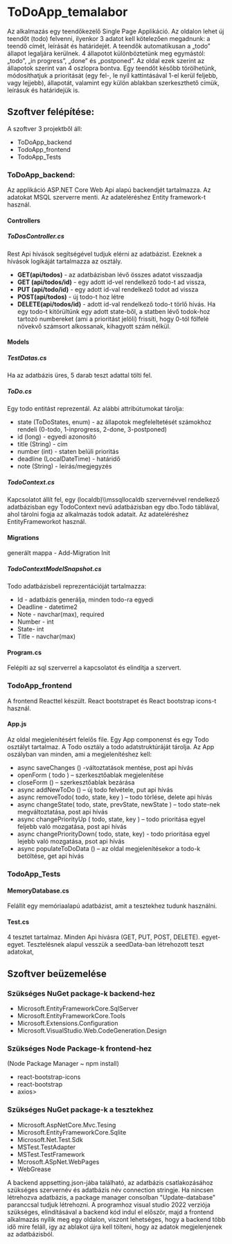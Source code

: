 <h1>ToDoApp_temalabor</h1>
Az alkalmazás egy teendőkezelő Single Page Applikáció. Az oldalon lehet új teendőt (todo) felvenni, ilyenkor 3 adatot kell kötelezően megadnunk: a teendő címét, leírását és határidejét. A teendők automatikusan a „todo” állapot legaljára kerülnek. 4 állapotot különböztetünk meg egymástól: „todo”, „in progress”, „done” és „postponed”. Az oldal ezek szerint az állapotok szerint van 4 oszlopra bontva. Egy teendőt később törölhetünk, módosíthatjuk a prioritását (egy fel-, le nyíl kattintásával 1-el kerül feljebb, vagy lejjebb), állapotát, valamint egy külön ablakban szerkeszthető címük, leírásuk és határidejük is.  
<h2>Szoftver felépítése:</h2>
A szoftver 3 projektből áll: 
  <ul>
  <li>ToDoApp_backend</li> 
  <li>TodoApp_frontend</li>
  <li>TodoApp_Tests</li>
  </ul>
<h3>ToDoApp_backend:</h3>
Az applikáció ASP.NET Core Web Api alapú backendjét tartalmazza. Az adatokat MSQL szerverre menti. Az adateléréshez Entity framework-t használ. 
<h4>Controllers</h4>
<h5>ToDosController.cs</h5>
Rest Api hívások segítségével tudjuk elérni az adatbázist. Ezeknek a hívások logikáját tartalmazza az osztály. 
<ul>
  <li><strong>GET(api/todos)</strong> - az adatbázisban lévő összes adatot visszaadja</li>
  <li><strong>GET (api/todos/id)</strong> - egy adott id-vel rendelkező todo-t ad vissza,</li>
  <li><strong>PUT (api/todo/id)</strong> - egy adott id-val rendelkező todot ad vissza</li>
  <li><strong>POST(api/todos)</strong> - új todo-t hoz létre</li>
  <li><strong>DELETE(api/todos/id)</strong> - adott id-val rendelkező todo-t törlő hívás. Ha egy todo-t kitörültünk egy adott state-ből, a statben lévő todok-hoz tartozó numbereket (ami a prioritást jelöli) frissíti, hogy 0-tól fölfelé növekvő számsort alkossanak, kihagyott szám nélkül.</li>
  </ul>
<h4>Models</h4>
<h5>TestDatas.cs</h5>
  Ha az adatbázis üres, 5 darab teszt adattal tölti fel.
<h5>ToDo.cs</h5> 
  Egy todo entitást reprezentál. Az alábbi attribútumokat tárolja:
  <ul>
  <li> state (ToDoStates, enum) - az állapotok megfeleltetését számokhoz rendeli (0-todo, 1-inprogress, 2-done, 3-postponed)</li>
    <li> id (long) - egyedi azonosító</li>
    <li> title (String) - cím</li>
    <li> number (int) - staten belüli prioritás</li>
    <li> deadline (LocalDateTime) - határidő</li>
    <li> note (String) - leírás/megjegyzés</li>
  </ul>
  <h5>TodoContext.cs</h5> 
  Kapcsolatot állít fel,  egy (localdb)\\mssqllocaldb szervernévvel rendelkező adatbázisban egy TodoContext nevű adatbázisban egy dbo.Todo táblával, ahol tárolni fogja az alkalmazás todok adatait. Az adateléréshez EntityFrameworkot használ.
<h4>Migrations</h4>
generált mappa - Add-Migration Init
<h5>TodoContextModelSnapshot.cs</h5>
  Todo adatbázisbeli reprezentációját tartalmazza: 
  <ul>
    <li> Id - adatbázis generálja, minden todo-ra egyedi</li>
    <li> Deadline - datetime2 </li>
    <li> Note - navchar(max), required </li>
    <li> Number - int</li>
    <li> State- int</li>
    <li> Title - navchar(max)</li>
  </ul> 
<h4>Program.cs</h4> 
Felépíti az sql szerverrel a kapcsolatot és elindítja a szervert.
<h3>TodoApp_frontend</h3>
A frontend Reacttel készült. React bootstrapet és  React bootstrap icons-t használ.  
<h4>App.js</h4>
Az oldal megjelenítésért felelős file. Egy App componenst és egy Todo osztályt tartalmaz. A Todo osztály a todo adatstruktúráját tárolja. Az App oszályban van minden, ami a megjelenítéshez kell:
<ul>
  <li>async saveChanges () -változtatások mentése, post api hívás</li>
  <li>openForm ( todo ) – szerkesztőablak megjelenítése</li>
  <li>closeForm () – szerkesztőablak bezárása</li>
  <li>async addNewToDo () – új todo felvétele, put api hívás</li>
  <li>async removeTodo( todo, state, key ) – todo törlése, delete api hívás</li>
  <li>async changeState( todo, state, prevState, newState ) – todo state-nek megváltoztatása, post api hívás</li>
  <li>async changePriorityUp ( todo, state, key ) – todo prioritása egyel feljebb való mozgatása, post api hívás</li>
  <li>async changePriorityDown( todo, state, key) - todo prioritása egyel lejebb való mozgatása, psot api hívás</li>
  <li>async populateToDoData () – az oldal megjelenítésekor a todo-k betöltése, get api hívás</li>
</ul>
<h3>TodoApp_Tests</h3>
<h4>MemoryDatabase.cs</h4>
  Felállít egy memóriaalapú adatbázist, amit a tesztekhez tudunk használni.
<h4>Test.cs</h4> 
  4 tesztet tartalmaz. Minden Api hívásra (GET, PUT, POST, DELETE). egyet-egyet. Tesztelésnek alapul vesszük a seedData-ban létrehozott teszt adatokat,
<h2>Szoftver beüzemelése</h2>
<h3>Szükséges NuGet package-k backend-hez</h3>
  <ul>
    <li>Microsoft.EntityFrameworkCore.SqlServer</li>
    <li>Microsoft.EntityFrameworkCore.Tools</li>
    <li>Microsoft.Extensions.Configuration</li>
    <li>Microsoft.VisualStudio.Web.CodeGeneration.Design</li>
  </ul>
<h3>Szükséges Node Package-k frontend-hez</h3>
(Node Package Manager  ~ npm install)
  <ul>
    <li>react-bootstrap-icons</li>
    <li>react-bootstrap</li>
    <li>axios></li>
  </ul>
<h3>Szükséges NuGet package-k a tesztekhez</h3>
  <ul>
    <li>Microsoft.AspNetCore.Mvc.Tesing</li>
    <li>Microsoft.EntityFrameworkCore.Sqlite</li>
    <li>Microsoft.Net.Test.Sdk</li>
    <li>MSTest.TestAdapter</li>
    <li>MSTest.TestFramework</li>
    <li>Mcrosoft.ASpNet.WebPages</li>
    <li>WebGrease</li>
  </ul>
A backend appsetting.json-jába található, az adatbázis csatlakozásához szükséges szervernév és adatbázis név connection stringje. Ha nincsen létrehozva adatbázis, a package manager consolban "Update-database" paranccsal tudjuk létrehozni.
A programhoz visual studio 2022 verziója szükséges, elindításával a backend kód indul el először, majd a frontend alkalmazás nyílik meg egy oldalon, viszont lehetséges, hogy a backend több idő mire feláll, így az ablakot újra kell tölteni, hogy az adatok megjelenjenek az adatbázisból.
